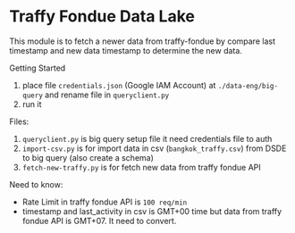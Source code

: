 # Traffy Fondue Data Lake

This module is to fetch a newer data from traffy-fondue by compare last timestamp and new data timestamp to determine the new data.

Getting Started

1. place file `credentials.json` (Google IAM Account) at `./data-eng/big-query` and rename file in `queryclient.py`
2. run it

Files:

1. `queryclient.py` is big query setup file it need credentials file to auth
2. `import-csv.py` is for import data in csv (`bangkok_traffy.csv`) from DSDE to big query (also create a schema)
3. `fetch-new-traffy.py` is for fetch new data from traffy fondue API

Need to know:

- Rate Limit in traffy fondue API is `100 req/min`
- timestamp and last_activity in csv is GMT+00 time but data from traffy fondue API is GMT+07. It need to convert.
